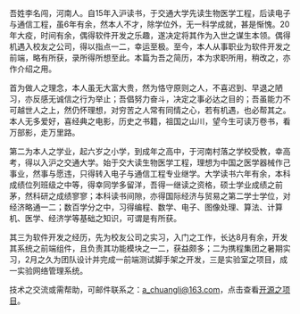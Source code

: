 
吾姓李名闯，河南人。自15年入沪读书，于交通大学先读生物医学工程，后读电子与通信工程，虽6年有余，然本人不才，除学位外，无一科学成就，甚是惭愧。20年大疫，时间有余，偶得软件开发之乐趣，遂决定将其作为入世之谋生本领。偶得机遇入校友之公司，得以指点一二，幸运至极。至今，本人从事职业为软件开发之前端，略有所获，录所得所想至此。本篇为吾之简历，本为求职所用，稍改之，亦作介绍之用。

首为做人之理念，本人虽无大富大贵，然为恪守原则之人，不喜迟到、早退之陋习，亦反感无诚信之行为举止；吾倡努力奋斗，决定之事必达之目的；吾虽能力不可越世人之上，然仍怀理想，对穷苦之人常有同情之心，若有机遇，也必帮其之。本人无多爱好，喜经典之电影，历史之书籍，祖国之山川，望今生可读万卷书，看万部影，走万里路。  

第二为本人之学业，起六岁之小学，到成年之高中，于河南村落之学校受教，幸高考，得以入沪之交通大学。始于交大读生物医学工程，理想为中国之医学器械作己事业，然事与愿违，只得转入电子与通信工程专业继学。大学读书六年有余，本科成绩位列班级之中等，得幸同学多留洋，吾得一继读之资格，硕士学业成绩之前茅，然科研之成绩寥寥；本科读书间隙，亦得国际经济与贸易之第二学士学位，对经济略通一二；数百学分之中，习得编程、数学、电子、图像处理、算法、计算机、医学、经济学等基础之知识，可谓是有所获。

其三为软件开发之经历，先为校友公司之实习，入门之工作，长达8月有余，开发其系统之前端组件，且负责其功能模块之一二，获益颇多；二为携程集团之暑期实习，2月之久为团队设计并完成一前端测试脚手架之开发，三是实验室之项目，成一实验网络管理系统。 

技术之交流或需帮助，可邮件联系之：a_chuangli@163.com，点击查看[开源之项目](https://github.com/chuangli1)。
<style>
.headImg{
    width:130px; 
    height:130px; 
    border-radius:100%; 
    overflow:hidden;
    margin-bottom:1rem;
}
</style>